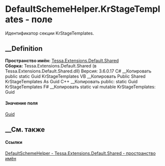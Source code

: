 # DefaultSchemeHelper.KrStageTemplates - поле
Идентификатор секции KrStageTemplates.
## __Definition
 **Пространство имён:**
[Tessa.Extensions.Default.Shared](N_Tessa_Extensions_Default_Shared.htm)  
 **Сборка:** Tessa.Extensions.Default.Shared (в
Tessa.Extensions.Default.Shared.dll) Версия: 3.6.0.17
C# __Копировать
     public static Guid KrStageTemplates
VB __Копировать
     Public Shared KrStageTemplates As Guid
C++ __Копировать
     public:
    static Guid KrStageTemplates
F# __Копировать
     static val mutable KrStageTemplates: Guid
#### Значение поля
[Guid](https://learn.microsoft.com/dotnet/api/system.guid)
##  __См. также
#### Ссылки
[DefaultSchemeHelper -
](T_Tessa_Extensions_Default_Shared_DefaultSchemeHelper.htm)
[Tessa.Extensions.Default.Shared - пространство
имён](N_Tessa_Extensions_Default_Shared.htm)
